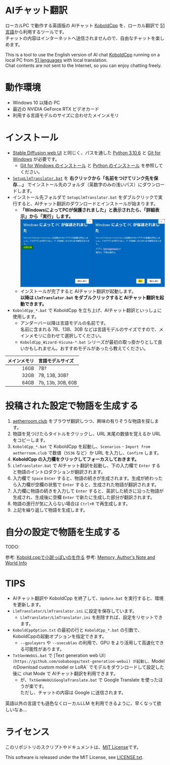 ﻿# AIチャット翻訳

ローカルPC で動作する英語版の AIチャット [KoboldCpp](https://github.com/LostRuins/koboldcpp) を、ローカル翻訳で [51言語](https://huggingface.co/facebook/mbart-large-50-many-to-many-mmt#languages-covered)から利用するツールです。  
チャットの内容はインターネットへ送信されませんので、自由なチャットを楽しめます。

This is a tool to use the English version of AI chat [KoboldCpp](https://github.com/LostRuins/koboldcpp) running on a local PC from [51 languages](https://huggingface.co/facebook/mbart-large-50-many-to-many-mmt#languages-covered) with local translation.  
Chat contents are not sent to the Internet, so you can enjoy chatting freely.

# 動作環境

- Windows 10 以降の PC
- 最近の NVIDIA GeForce RTX ビデオカード
- 利用する言語モデルのサイズに合わせたメインメモリ

# インストール

- [Stable Diffusion web UI](https://github.com/AUTOMATIC1111/stable-diffusion-webui) と同じく、パスを通した [Python 3.10.6](https://www.python.org/ftp/python/3.10.6/python-3.10.6-amd64.exe) と [Git for Windows](https://gitforwindows.org/) が必要です。
	- [Git for Windows のインストール](https://github.com/Zuntan03/SdWebUiTutorial/blob/main/_/doc/SdWebUiInstall/SdWebUiInstall.md#git-for-windows-%E3%81%AE%E3%82%A4%E3%83%B3%E3%82%B9%E3%83%88%E3%83%BC%E3%83%AB) と [Python のインストール](https://github.com/Zuntan03/SdWebUiTutorial/blob/main/_/doc/SdWebUiInstall/SdWebUiInstall.md#python-%E3%81%AE%E3%82%A4%E3%83%B3%E3%82%B9%E3%83%88%E3%83%BC%E3%83%AB) を参照してください。
- [`SetupLlmTranslator.bat`](https://github.com/Zuntan03/LlmTranslator/raw/main/LlmTranslator/SetupLlmTranslator.bat) を **右クリックから「名前をつけてリンク先を保存…」** でインストール先のフォルダ（英数字のみの浅いパス）にダウンロードします。
- インストール先フォルダで `SetupLlmTranslator.bat` をダブルクリックで実行すると、AIチャット翻訳のダウンロードとインストールが始まります。
	- **「WindowsによってPCが保護されました」と表示されたら、「詳細表示」から「実行」します。**  
![BatWarning](https://github.com/Zuntan03/SdWebUiTutorial/raw/main/_/doc/SdWebUiInstall/BatWarning.webp)
	- インストールが完了すると AIチャット翻訳が起動します。  
	**以降は `LlmTranslator.bat` をダブルクリックすると AIチャット翻訳を起動できます。**
- `KoboldCpp_*.bat` で KoboldCpp を立ち上げ、AIチャット翻訳といっしょに使用します。
	- アンダーバー以降は言語モデルの名前です。  
	名前に含まれる 7B、13B、30B などは言語モデルのサイズですので、メインメモリに合わせて選択してください。
	- `KoboldCpp_Wizard-Vicuna-*.bat` シリーズが最初の取っ掛かりとして良いかもしれません。おすすめモデルがあったら教えてください。

|メインメモリ|言語モデルサイズ|
|--:|:--|
|16GB|7B?|
|32GB|7B, 13B, 30B?|
|64GB|7b, 13b, 30B, 60B|

# 投稿された設定で物語を生成する

1. [aetherroom.club](https://aetherroom.club/) をブラウザ翻訳しつつ、興味の有りそうな物語を探します。
1. 物語を見つけたらタイトルをクリックし、URL 末尾の数値を覚えるか URL をコピーします。
1. `KoboldCpp_*.bat` で KoboldCpp を起動し、`Scenarios` - `Import from aetherroom.club` で数値（`5536` など）か URL を入力し、`Confirm` します。
1. **KoboldCpp の入力欄をクリックしてフォーカスしておきます。**
1. `LlmTranslator.bat` で AIチャット翻訳を起動し、下の入力欄で `Enter` すると物語のイントロダクションが翻訳されます。
1. 入力欄で `Space` `Enter` すると、物語の続きが生成されます。生成が終わったら入力欄が空欄の状態で `Enter` すると、生成された物語が翻訳されます。
1. 入力欄に物語の続きを入力して `Enter` すると、英訳した続きに沿った物語が生成され、生成後に空欄 `Enter` で新たに生成した部分が翻訳されます。
1. 物語の進行が気に入らない場合は `Ctrl+R` で再生成します。
1. 上記を繰り返して物語を生成します。

# 自分の設定で物語を生成する

<!--
KoboldCpp に詳しいわけではありませんので、間違っていたらお知らせください。
-->
TODO:

参考: [Kobold.cppで小説っぽいのを作る](https://w.atwiki.jp/localmlhub/pages/19.html)
参考: [Memory, Author's Note and World Info](https://github.com/KoboldAI/KoboldAI-Client/wiki/Memory,-Author's-Note-and-World-Info)

# TIPS

- AIチャット翻訳や KoboldCpp を終了して、`Update.bat` を実行すると、環境を更新します。
- `LlmTranslator/LlmTranslator.ini` に設定を保存しています。
	- `LlmTranslator/LlmTranslator.ini` を削除すれば、設定をリセットできます。
- `KoboldCppOption.txt` の最初の行と `KoboldCpp_*.bat` の引数で、KoboldCppの起動オプションを指定できます。
	- `--gpulayers` や `--usecublas` の利用で、GPU をより活用して高速化できる可能性があります。
- `TxtGenWebUi.bat` で [Text generation web UI`](https://github.com/oobabooga/text-generation-webui) が起動し、`Model` の `Download custom model or LoRA` でモデルをダウンロードして設定した後に chat Mode で AIチャット翻訳を利用できます。
	- が、`TxtGenWebUiGoogleTranslate.bat` で Google Translate を使ったほうが楽です。  
	ただし、チャットの内容は Google に送信されます。

英語以外の言語でも遜色なくローカルLLM を利用できるように、早くなって欲しいなぁ…

# ライセンス

このリポジトリのスクリプトやドキュメントは、[MIT License](./LICENSE.txt)です。

This software is released under the MIT License, see [LICENSE.txt](./LICENSE.txt).
